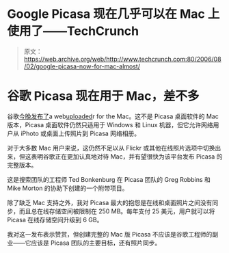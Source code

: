 # Google Picasa 现在几乎可以在 Mac 上使用了——TechCrunch

> 原文：<https://web.archive.org/web/http://www.techcrunch.com:80/2006/08/02/google-picasa-now-for-mac-almost/>

# 谷歌 Picasa 现在用于 Mac，差不多

 [](https://web.archive.org/web/20220808131247/http://picasa.google.com/web/mac_tools.html) 谷歌[今晚发布了](https://web.archive.org/web/20220808131247/http://googleblog.blogspot.com/2006/08/its-all-about-photoson-mac.html)a web[uploaded](https://web.archive.org/web/20220808131247/http://picasa.google.com/web/mac_tools.html)r for the Mac。这不是 Picasa 桌面软件的 Mac 版本，Picasa 桌面软件仍然只适用于 Windows 和 Linux 机器，但它允许网络用户从 iPhoto 或桌面上传照片到 Picasa 网络相册。

对于大多数 Mac 用户来说，这仍然不足以从 Flickr 或其他在线照片选项中切换出来，但这表明谷歌正在更加认真地对待 Mac，并有望很快为该平台发布 Picasa 的完整版本。

这是搜索团队的工程师 Ted Bonkenburg 在 Picasa 团队的 Greg Robbins 和 Mike Morton 的协助下创建的一个附带项目。

除了缺乏 Mac 支持之外，我对 Picasa 最大的抱怨是在线和桌面照片之间没有同步，而且总在线存储空间被限制在 250 MB。每年支付 25 美元，用户就可以将 Picasa 在线存储空间升级到 6 GB。

我对这一发布表示赞赏，但创建完整的 Mac 版 Picasa 不应该是谷歌工程师的副业——它应该是 Picasa 团队的主要目标，还有照片同步。